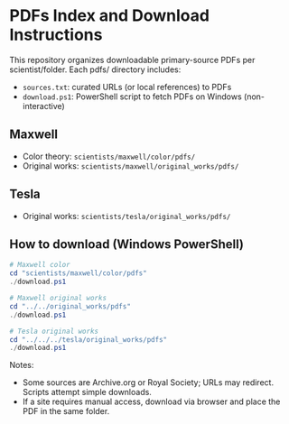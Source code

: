 # PDFs Index and Download Instructions

This repository organizes downloadable primary-source PDFs per scientist/folder. Each pdfs/ directory includes:
- `sources.txt`: curated URLs (or local references) to PDFs
- `download.ps1`: PowerShell script to fetch PDFs on Windows (non-interactive)

## Maxwell
- Color theory: `scientists/maxwell/color/pdfs/`
- Original works: `scientists/maxwell/original_works/pdfs/`

## Tesla
- Original works: `scientists/tesla/original_works/pdfs/`

## How to download (Windows PowerShell)
```powershell
# Maxwell color
cd "scientists/maxwell/color/pdfs"
./download.ps1

# Maxwell original works
cd "../../original_works/pdfs"
./download.ps1

# Tesla original works
cd "../../../tesla/original_works/pdfs"
./download.ps1
```

Notes:
- Some sources are Archive.org or Royal Society; URLs may redirect. Scripts attempt simple downloads.
- If a site requires manual access, download via browser and place the PDF in the same folder.
